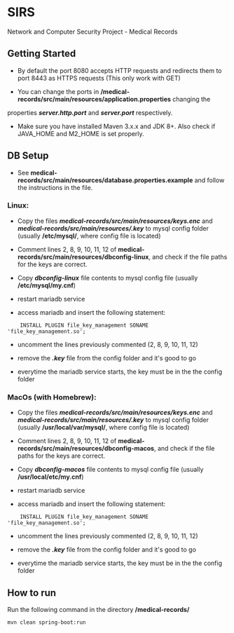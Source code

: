 # SIRS

Network and Computer Security Project - Medical Records

## Getting Started

- By default the port 8080 accepts HTTP requests and redirects them to port 8443 as HTTPS requests (This only work with GET)

- You can change the ports in **/medical-records/src/main/resources/application.properties** changing the

properties **_server.http.port_** and **_server.port_** respectively.

- Make sure you have installed Maven 3.x.x and JDK 8+. Also check if JAVA_HOME and M2_HOME is set properly.

## DB Setup

- See **medical-records/src/main/resources/database.properties.example** and follow the instructions in the file.

### Linux:

- Copy the files ***medical-records/src/main/resources/keys.enc*** and ***medical-records/src/main/resources/.key*** to mysql config folder (usually **/etc/mysql/**, where config file is located)

- Comment lines 2, 8, 9, 10, 11, 12 of **medical-records/src/main/resources/dbconfig-linux**, and check if the file paths for the keys are correct.

- Copy ***dbconfig-linux*** file contents to mysql config file (usually **/etc/mysql/my.cnf**)

- restart mariadb service

- access mariadb and insert the following statement:
```
	INSTALL PLUGIN file_key_management SONAME 'file_key_management.so';
```

- uncomment the lines previously commented (2, 8, 9, 10, 11, 12)

- remove the ***.key*** file from the config folder and it's good to go

- everytime the mariadb service starts, the key must be in the the config folder

### MacOs (with Homebrew):

- Copy the files ***medical-records/src/main/resources/keys.enc*** and ***medical-records/src/main/resources/.key*** to mysql config folder (usually **/usr/local/var/mysql/**, where config file is located)

- Comment lines 2, 8, 9, 10, 11, 12 of **medical-records/src/main/resources/dbconfig-macos**, and check if the file paths for the keys are correct.

- Copy ***dbconfig-macos*** file contents to mysql config file (usually **/usr/local/etc/my.cnf**)

- restart mariadb service

- access mariadb and insert the following statement:
```
	INSTALL PLUGIN file_key_management SONAME 'file_key_management.so';
```

- uncomment the lines previously commented (2, 8, 9, 10, 11, 12)

- remove the ***.key*** file from the config folder and it's good to go

- everytime the mariadb service starts, the key must be in the the config folder

## How to run

Run the following command in the directory **/medical-records/**

```
mvn clean spring-boot:run
```